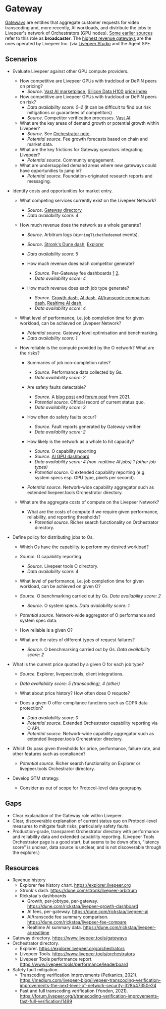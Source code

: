 # Gateway

[Gateways](https://docs.livepeer.org/gateways/guides/gateway-overview) are entities that aggregate customer requests for video transcoding and, more recently, AI workloads, and distribute the jobs to Livepeer's network of Orchestrators (GPU nodes). [Some earlier sources](https://livepeer-ac43ab.webflow.io/primer) refer to this role as **broadcaster**. The [highest revenue gateways](https://dune.com/rickstaa/livepeer-ai) are the ones operated by Livepeer Inc. (via [Livepeer Studio](https://livepeer.studio) and the Agent SPE.

## Scenarios

* Evaluate Livepeer against other GPU compute providers.

  * How competitive are Livepeer GPUs with tradcloud or DePIN peers on pricing?
    * *Source.* [Vast AI marketplace](https://cloud.vast.ai/), [Silicon Data H100 price index](https://www.silicondata.com/products/silicon-index?gpu=h100)
  * How competitive are Livepeer GPUs with tradcloud or DePIN peers on risk?
    * *Data availability score: 0–2* (it can be difficult to find out risk mitigations or guarantees of competitors)
    * *Source.* Competitor verification processes. [Vast AI](https://docs.vast.ai/verification-stages) 
  * What are the key areas of demand growth or potential growth within Livepeer?
    * *Source.* See [Orchestrator note](./orchestrator-deelgate.md).
    * *Potential source.* Fee growth forecasts based on chain and market data.
  * What are the key frictions for Gateway operators integrating Livepeer?
    * *Potential source.* Community engagement.
  * What are undersupplied demand areas where new gateways could have opportunities to jump in?
    * *Potential source.* Foundation-originated research reports and messaging.

* Identify costs and opportunities for market entry.

  * What competing services currently exist on the Livepeer Network?

    * *Source.* [Gateway directory](https://www.livepeer.tools/gateways)
    * *Data availability score: 4*
  * How much revenue does the network as a whole generate?
  
    * *Source.* Arbitrum logs (`WinningTicketRedeemed` events).
    * *Source.* [Stronk's Dune dash](https://dune.com/stronk/livepeer-arbitrum), [Explorer](https://explorer.livepeer.org)
    * *Data availability score: 5*
  
    * How much revenue does each competitor generate?
      * *Source.* Per-Gateway fee dashboards [1](https://dune.com/rickstaa/livepeer-growth-dashboard) [2](https://dune.com/papabear/papa-livepeer-ai-payments).
      * *Data availability score: 4*
    * How much revenue does each job type generate?
      * *Source.* [Growth dash](https://dune.com/rickstaa/livepeer-growth-dashboard), [AI dash](https://dune.com/rickstaa/livepeer-ai), [AI/transcode comparison dash](https://dune.com/rickstaa/livepeer-fee-compare), [Realtime AI dash](https://dune.com/rickstaa/livepeer-ai-realtime), 
      * *Data availability score: 4*
  * What level of performance, i.e. job completion time for given workload, can be achieved on Livepeer Network?
    * *Potential source.* Gateway level optimisation and benchmarking.
    * *Data availability score: 1*
  * How reliable is the compute provided by the O network? What are the risks?
  
    * Summaries of job non-completion rates?
      * *Source.* Performance data collected by Gs.
      * *Data availability score: 2*
  
    * Are safety faults detectable?
      * *Source.* A [blog post](https://medium.com/livepeer-blog/livepeer-transcoding-verification-improvements-the-next-level-of-network-security-328b47350e24) and [forum post](https://forum.livepeer.org/t/transcoding-verification-improvements-fast-full-verification/1499) from 2021.
      * *Potential source.* Official record of current status quo.
      * *Data availability score: 3*
    * How often do safety faults occur?
      * *Source.* Fault reports generated by Gateway verifier.
      * *Data availability score: 2*
    * How likely is the network as a whole to hit capacity?
      * *Source.* O capability reporting
      * *Source.* [AI GPU dashboard](https://livepeer-ai-compute-visualizer.streamlit.app)
      * *Data availability score: 4 (non-realtime AI jobs) 1 (other job types)*
      * *Potential source.* O extended capability reporting (e.g. system specs esp. GPU type, pixels per second).
    * *Potential source.* Network-wide capability aggregator such as extended livepeer.tools Orchestrator directory.
  * What are the aggregate costs of compute on the Livepeer Network?
  
    * What are the costs of compute if we require given performance, reliability, and reporting thresholds?
      * *Potential source.* Richer search functionality on Orchestrator directory.
* Define policy for distributing jobs to Os.

  * Which Os have the capability to perform my desired workload?
  * *Source.* O capability reporting.
    * *Source.* Livepeer tools O directory.
    * *Data availability score: 4*
  * What level of performance, i.e. job completion time for given workload, can be achieved on given O?
  * *Source.* O benchmarking carried out by Gs. *Data availability score: 2*
    * *Source.* O system specs. *Data availability score: 1*
  * *Potential source.* Network-wide aggregator of O performance and system spec data.
  * How reliable is a given O?
  
  * What are the rates of different types of request failures?
      * *Source.* O benchmarking carried out by Gs. *Data availability score: 2*
* What is the current price quoted by a given O for each job type?
  
    * *Source.* Explorer, livepeer.tools, client integrations. 
    * *Data availability score: 5 (transcoding), 4 (other)*
    
  * What about price history? How often does O requote?
  * Does a given O offer compliance functions such as GDPR data protection?

    * *Data availability score: 0*
    * *Potential source.* Extended Orchestrator capability reporting via O API.
    * *Potential source.* Network-wide capability aggregator such as extended livepeer.tools Orchestrator directory.
* Which Os pass given thresholds for price, performance, failure rate, and other features such as compliance?
  
  * *Potential source.* Richer search functionality on Explorer or livepeer.tools Orchestrator directory.
* Develop GTM strategy.

  * Consider as out of scope for Protocol-level data geography.

## Gaps

* Clear explanation of the Gateway role within Livepeer.
* Clear, discoverable explanation of current status quo on Protocol-level measures to mitigate fault risks, particularly safety faults.
* Production-grade, transparent Orchestrator directory with performance and reliability data and extended capability reporting. (Livepeer Tools Orchestrator page is a good start, but seems to be down often, "latency score" is unclear, data source is unclear, and is not discoverable through the explorer.)

## Resources

* Revenue history
  * Explorer fee history chart. https://explorer.livepeer.org
  * Stronk's dash. https://dune.com/stronk/livepeer-arbitrum
  * Rickstaa's dashboards
    * Growth, per-jobtype, per-gateway. https://dune.com/rickstaa/livepeer-growth-dashboard
    * AI fees, per-gateway. https://dune.com/rickstaa/livepeer-ai
    * AI/transcode fee summary comparison. https://dune.com/rickstaa/livepeer-fee-compare
    * Realtime AI summary data. https://dune.com/rickstaa/livepeer-ai-realtime 
* Gateway directory. https://www.livepeer.tools/gateways
* Orchestrator directory.
  * Explorer. https://explorer.livepeer.org/orchestrators
  * Livepeer Tools. https://www.livepeer.tools/orchestrators
  * Livepeer Tools performance report. https://www.livepeer.tools/performance/leaderboard
* Safety fault mitigation.
  * Transcoding verification improvements (Petkanics, 2021). https://medium.com/livepeer-blog/livepeer-transcoding-verification-improvements-the-next-level-of-network-security-328b47350e24
  * Fast and full transcoding verification (Yondon, 2021). https://forum.livepeer.org/t/transcoding-verification-improvements-fast-full-verification/1499
